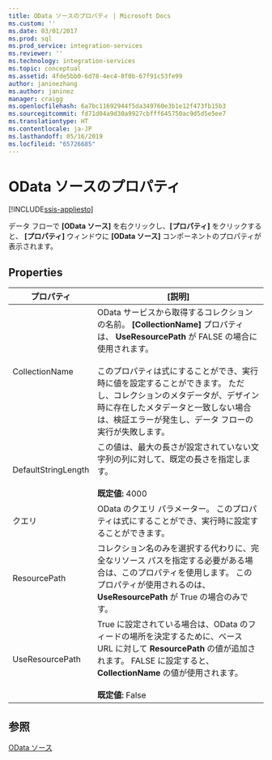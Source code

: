 ```yaml
---
title: OData ソースのプロパティ | Microsoft Docs
ms.custom: ''
ms.date: 03/01/2017
ms.prod: sql
ms.prod_service: integration-services
ms.reviewer: ''
ms.technology: integration-services
ms.topic: conceptual
ms.assetid: 4fde5bb0-6d78-4ec4-8f0b-67f91c53fe99
author: janinezhang
ms.author: janinez
manager: craigg
ms.openlocfilehash: 6a7bc11692944f5da349760e3b1e12f473fb15b3
ms.sourcegitcommit: fd71d04a9d30a9927cbfff645750ac9d5d5e5ee7
ms.translationtype: HT
ms.contentlocale: ja-JP
ms.lasthandoff: 05/16/2019
ms.locfileid: "65726685"
---
```

# <a name="odata-source-properties"></a>OData ソースのプロパティ

[!INCLUDE[ssis-appliesto](../../includes/ssis-appliesto-ssvrpluslinux-asdb-asdw-xxx.md)]


データ フローで **[OData ソース]** を右クリックし、**[プロパティ]** をクリックすると、 **[プロパティ]** ウィンドウに **[OData ソース]** コンポーネントのプロパティが表示されます。  

## <a name="properties"></a>Properties 

|プロパティ|[説明]|  
|-|-|  
|CollectionName|OData サービスから取得するコレクションの名前。 **[CollectionName]** プロパティは、 **UseResourcePath** が FALSE の場合に使用されます。<br /><br /> このプロパティは式にすることができ、実行時に値を設定することができます。 ただし、コレクションのメタデータが、デザイン時に存在したメタデータと一致しない場合は、検証エラーが発生し、データ フローの実行が失敗します。|  
|DefaultStringLength|この値は、最大の長さが設定されていない文字列の列に対して、既定の長さを指定します。<br /><br /> **既定値:** 4000|  
|クエリ|OData のクエリ パラメーター。 このプロパティは式にすることができ、実行時に設定することができます。|  
|ResourcePath|コレクション名のみを選択する代わりに、完全なリソース パスを指定する必要がある場合は、このプロパティを使用します。 このプロパティが使用されるのは、 **UseResourcePath** が True の場合のみです。|  
|UseResourcePath|True に設定されている場合は、OData のフィードの場所を決定するために、ベース URL に対して **ResourcePath** の値が追加されます。 FALSE に設定すると、 **CollectionName** の値が使用されます。<br /><br /> **既定値:** False|  
  
## <a name="see-also"></a>参照
[OData ソース](odata-source.md)
